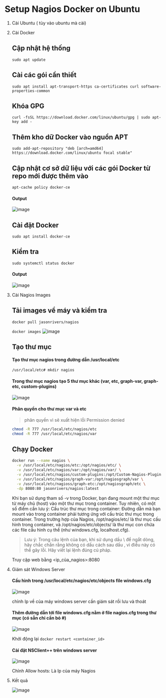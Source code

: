# Setup Nagios Docker on Ubuntu
1. Cài Ubuntu ( tùy vào ubuntu mà cài)
3. Cài Docker
     ## Cập nhật hệ thống
     `sudo apt update`
     ## Cài các gói cần thiết
     `sudo apt install apt-transport-https ca-certificates curl software-properties-common`
     ## Khóa GPG
     `curl -fsSL https://download.docker.com/linux/ubuntu/gpg | sudo apt-key add -`
     ## Thêm kho dữ Docker vào nguồn APT
     `sudo add-apt-repository "deb [arch=amd64] https://download.docker.com/linux/ubuntu focal stable" `
     ## Cập nhật cơ sở dữ liệu với các gói Docker từ repo mới được thêm vào
     `apt-cache policy docker-ce`
     #### Output
     ![image](https://github.com/user-attachments/assets/218a0a1a-a950-4753-b9e6-55f810c00216)
     ## Cài đặt Docker
     `sudo apt install docker-ce`
     ## Kiểm tra
     `sudo systemctl status docker `
     #### Output
   ![image](https://github.com/user-attachments/assets/3a8a1555-33f4-467f-ab50-78d79c462eb6)
5. Cài Nagios Images
     ## Tải images về máy và kiểm tra
     `docker pull jasonrivers/nagios`
   
     `docker images`
     ![image](https://github.com/user-attachments/assets/44dd05f7-de0f-4ddc-8ba4-4ff3b617df47)
     ## Tạo thư mục
     #### Tạo thư mục nagios trong đường dẫn /usr/local/etc
      `/usr/local/etc# mkdir nagios`
     #### Trong thư mục nagios tạo 5 thư mục khác (var, etc, graph-var, graph-etc, custom-plugins)
     ![image](https://github.com/user-attachments/assets/29425360-c6a1-4b22-8ff6-03cbb945229e)
     #### Phân quyền cho thư mục var và etc
     > phân quyền vì sẽ xuất hiện lỗi Permission denied
      ```bash
      chmod -R 777 /usr/local/etc/nagios/etc
      chmod -R 777 /usr/local/etc/nagios/var
      ```
      ## Chạy Docker
     ```bash
     docker run --name nagios \
       -v /usr/local/etc/nagios/etc:/opt/nagios/etc/ \
       -v /usr/local/etc/nagios/var:/opt/nagios/var/ \
       -v /usr/local/etc/nagios/custom-plugins:/opt/Custom-Nagios-Plugins \
       -v /usr/local/etc/nagios/graph-var:/opt/nagiosgraph/var \
       -v /usr/local/etc/nagioss/graph-etc:/opt/nagiosgraph/etc \
       -dp 8080:80 jasonrivers/nagios:latest
     ```
     Khi bạn sử dụng tham số -v trong Docker, bạn đang mount một thư mục từ máy chủ (host) vào một thư mục trong container. Tuy nhiên, có một số điểm cần lưu ý:
     Cấu trúc thư mục trong container: Đường dẫn mà bạn mount vào trong container phải tương ứng với cấu trúc thư mục trong container.
     Trong trường hợp của Nagios, /opt/nagios/etc/ là thư mục cấu hình trong container, và /opt/nagios/etc/objects/ là thư mục con chứa các file cấu hình cụ thể (như windows.cfg, localhost.cfg).
     >Lưu ý: Trong câu lệnh của bạn, khi sử dụng dấu \ để ngắt dòng, hãy chắc chắn rằng không có dấu cách sau dấu \, vì điều này có thể gây lỗi. Hãy viết lại lệnh đúng cú pháp.
     
     Truy cập web bằng <ip_của_nagios>:8080
7. Giám sát Windows Server
     #### Cấu hình trong /usr/local/etc/nagios/etc/objects file windows.cfg
     ![image](https://github.com/user-attachments/assets/b163bbb4-1eef-4b73-997d-50a832dec3a5)
   
      chỉnh Ip về của máy windows server cần giám sát rồi lưu và thoát
     #### Thêm đường dẫn tới file windows.cfg nằm ở file nagios.cfg trong thư mục (có sẵn chỉ cần bỏ #)
     ![image](https://github.com/user-attachments/assets/ebc4c4ab-8567-43f2-b866-03b2c4cd34be)
   
      Khởi động lại
     `docker restart <container_id>`
     #### Cài đặt NSClient++ trên windows server
      ![image](https://github.com/user-attachments/assets/b3b608ed-14f8-4074-b7b9-56999cc026ca)
   
      Chỉnh Allow hosts: Là Ip của máy Nagios
8. Kết quả
     
     ![image](https://github.com/user-attachments/assets/0359423f-0372-40e5-915e-3bea61275970)

